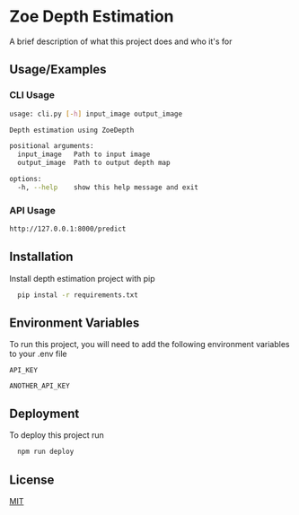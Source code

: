 
# Zoe Depth Estimation

A brief description of what this project does and who it's for



## Usage/Examples

### CLI Usage
```bash
usage: cli.py [-h] input_image output_image

Depth estimation using ZoeDepth

positional arguments:
  input_image   Path to input image
  output_image  Path to output depth map

options:
  -h, --help    show this help message and exit
```
### API Usage
``` bash
http://127.0.0.1:8000/predict
```

## Installation

Install depth estimation project with pip

```bash
  pip instal -r requirements.txt
```
    
## Environment Variables

To run this project, you will need to add the following environment variables to your .env file

`API_KEY`

`ANOTHER_API_KEY`


## Deployment

To deploy this project run

```bash
  npm run deploy
```


## License

[MIT](https://choosealicense.com/licenses/mit/)

